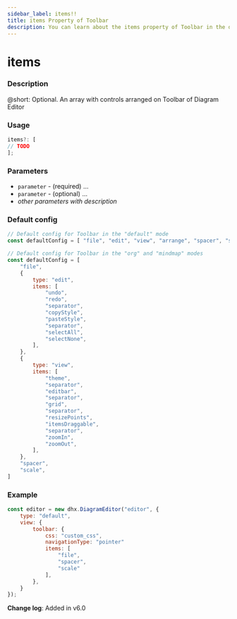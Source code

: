 ```yaml
---
sidebar_label: items!!
title: items Property of Toolbar
description: You can learn about the items property of Toolbar in the documentation of the DHTMLX JavaScript Diagram library. Browse developer guides and API reference, try out code examples and live demos, and download a free 30-day evaluation version of DHTMLX Diagram.
---
```


# items

### Description

@short: Optional. An array with controls arranged on Toolbar of Diagram Editor

### Usage

~~~js
items?: [
// TODO
];
~~~

### Parameters

- `parameter` - (required) ...
- `parameter` - (optional) ...
- *other parameters with description*

### Default config

~~~jsx
// Default config for Toolbar in the "default" mode
const defaultConfig = [ "file", "edit", "view", "arrange", "spacer", "scale" ];

// Default config for Toolbar in the "org" and "mindmap" modes
const defaultConfig = [
    "file",
    {
        type: "edit",
        items: [
            "undo",
            "redo",
            "separator",
            "copyStyle",
            "pasteStyle",
            "separator",
            "selectAll",
            "selectNone",
        ],
    },
    {
        type: "view",
        items: [
            "theme",
            "separator",
            "editbar",
            "separator",
            "grid",
            "separator",
            "resizePoints",
            "itemsDraggable",
            "separator",
            "zoomIn",
            "zoomOut",
        ],
    },
    "spacer",
    "scale",
]
~~~

### Example

~~~js {7-11}
const editor = new dhx.DiagramEditor("editor", {
    type: "default",
    view: {
        toolbar: {
            css: "custom_css",
            navigationType: "pointer"
            items: [
                "file", 
                "spacer", 
                "scale"
            ],
        },
    }
});
~~~

**Change log**: Added in v6.0
